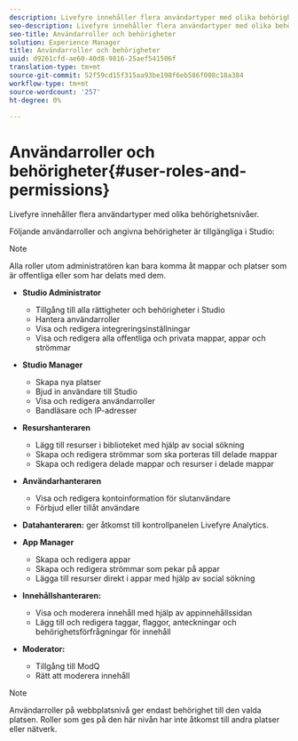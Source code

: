 ```yaml
---
description: Livefyre innehåller flera användartyper med olika behörighetsnivåer.
seo-description: Livefyre innehåller flera användartyper med olika behörighetsnivåer.
seo-title: Användarroller och behörigheter
solution: Experience Manager
title: Användarroller och behörigheter
uuid: d9261cfd-ae60-40d8-9816-25aef541506f
translation-type: tm+mt
source-git-commit: 52f59cd15f315aa93be198f6eb586f008c18a384
workflow-type: tm+mt
source-wordcount: '257'
ht-degree: 0%

---
```



# Användarroller och behörigheter{#user-roles-and-permissions}

Livefyre innehåller flera användartyper med olika behörighetsnivåer.

Följande användarroller och angivna behörigheter är tillgängliga i Studio:

>[!NOTE]
>
>Alla roller utom administratören kan bara komma åt mappar och platser som är offentliga eller som har delats med dem.

* **Studio Administrator**
   * Tillgång till alla rättigheter och behörigheter i Studio
   * Hantera användarroller
   * Visa och redigera integreringsinställningar
   * Visa och redigera alla offentliga och privata mappar, appar och strömmar

* **Studio Manager**
   * Skapa nya platser
   * Bjud in användare till Studio
   * Visa och redigera användarroller
   * Bandläsare och IP-adresser

* **Resurshanteraren**
   * Lägg till resurser i biblioteket med hjälp av social sökning
   * Skapa och redigera strömmar som ska porteras till delade mappar
   * Skapa och redigera delade mappar och resurser i delade mappar

* **Användarhanteraren**
   * Visa och redigera kontoinformation för slutanvändare
   * Förbjud eller tillåt användare

* **Datahanteraren:** ger åtkomst till kontrollpanelen Livefyre Analytics.
* **App Manager**
   * Skapa och redigera appar
   * Skapa och redigera strömmar som pekar på appar
   * Lägga till resurser direkt i appar med hjälp av social sökning

* **Innehållshanteraren:**
   * Visa och moderera innehåll med hjälp av appinnehållssidan
   * Lägg till och redigera taggar, flaggor, anteckningar och behörighetsförfrågningar för innehåll

* **Moderator:**
   * Tillgång till ModQ
   * Rätt att moderera innehåll

>[!NOTE]
>
>Användarroller på webbplatsnivå ger endast behörighet till den valda platsen. Roller som ges på den här nivån har inte åtkomst till andra platser eller nätverk.
